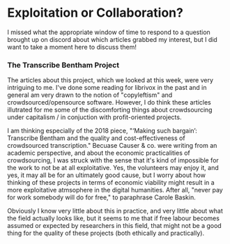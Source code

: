 # Exploitation or Collaboration? 

I missed what the appropriate window of time to respond to a question brought up on discord about which 
articles grabbed my interest, but I did want to take a moment here to discuss them! 

### The Transcribe Bentham Project

The articles about this project, which we looked at this week, were very intriguing to me. 
I've done some reading for librivox in the past and in general am very drawn to the notion of "copyleftism" and crowdsourced/opensource software.
However, I do think these articles illutrated for me some of the discomforting things about crowdsourcing under capitalism / in conjuction with profit-oriented projects.

I am thinking especially of the 2018 piece, "‘Making such bargain’: Transcribe
Bentham and the quality and
cost-effectiveness of crowdsourced
transcription." Becuase Causer & co. were writing from an academic perspective, and about the economic practicalities 
of crowdsourcing, I was struck with the sense that it's kind of impossible for the work to not be at all exploitative.
Yes, the volunteers may enjoy it, and yes, it may all be for an ultimately good cause, but I worry about how thinking of 
these projects in terms of economic viability might result in a more exploitative atmsophere in the digital humanities. 
After all, "never pay for work somebody will do for free," to paraphrase Carole Baskin. 

Obviously I know very little about this in practice, and very little about what the field actually looks like, 
but it seems to me that if free labour becomes assumed or expected by researchers in this field, that might not be a good thing 
for the quality of these projects (both ethically and practically). 
